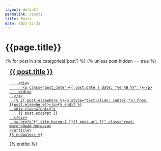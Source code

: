 ```yaml
---
layout: default
permalink: /posts
title: Posts
date: 2021-12-31
---
```


<h1>{{page.title}}</h1>
<div class="posts">
  {% for post in site.categories['post'] %}
    {% unless post.hidden == true %}
    <article style="padding: 1em;" class="post">
      <a href="{{ site.baseurl }}{{ post.url }}">
        <h1 style="margin-top: 0;">{{ post.title }}</h1>

        <div>
          <p class="post_date">{{ post.date | date: "%e %B %Y" }}</p>
        </div>
      </a>
      {% if post.elsewhere %}<p style="text-align: center;">🔀 from {{post.elsewhere}}</p>{% endif %}
      <div class="entry">
        {{ post.excerpt }}
      </div>
      <a href="{{ site.baseurl }}{{ post.url }}" class="read-more">Read More</a>
    </article>
    {% endunless %}
  {% endfor %}
</div>
